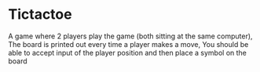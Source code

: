 # Tictactoe
A game where 2 players play the game (both sitting at the same computer), The board is printed out every time a player makes a move, You should be able to accept input of the player position and then place a symbol on the board
